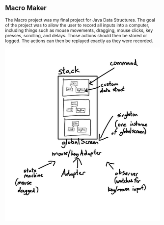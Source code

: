 ## Macro Maker
The Macro project was my final project for Java Data Structures. The goal of the project was to allow the user to record all inputs into a computer, including things such as mouse movements, dragging, mouse clicks, key presses, scrolling, and delays. Those actions should then be stored or logged. The actions can then be replayed exactly as they were recorded.

![Chart](pics/macroPlanningChart.jpg)

